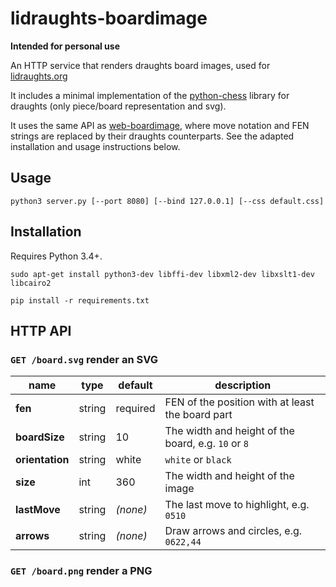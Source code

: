 lidraughts-boardimage
==============

**Intended for personal use**

An HTTP service that renders draughts board images, used for [lidraughts.org](https://lidraughts.org)

It includes a minimal implementation of the [python-chess](https://github.com/niklasf/python-chess) library for draughts (only piece/board representation and svg).

It uses the same API as [web-boardimage](https://github.com/niklasf/web-boardimage), where move notation and FEN strings are replaced by their draughts counterparts. See the adapted installation and usage instructions below.

Usage
-----

```
python3 server.py [--port 8080] [--bind 127.0.0.1] [--css default.css]
```

Installation
------------

Requires Python 3.4+.

```
sudo apt-get install python3-dev libffi-dev libxml2-dev libxslt1-dev libcairo2

pip install -r requirements.txt
```

HTTP API
--------

### `GET /board.svg` render an SVG

name | type | default | description
--- | --- | --- | ---
**fen** | string | required | FEN of the position with at least the board part
**boardSize** | string | 10 | The width and height of the board, e.g. `10` or `8`
**orientation** | string | white | `white` or `black`
**size** | int | 360 | The width and height of the image
**lastMove** | string | *(none)* | The last move to highlight, e.g. `0510`
**arrows** | string | *(none)* | Draw arrows and circles, e.g. `0622,44`

### `GET /board.png` render a PNG
